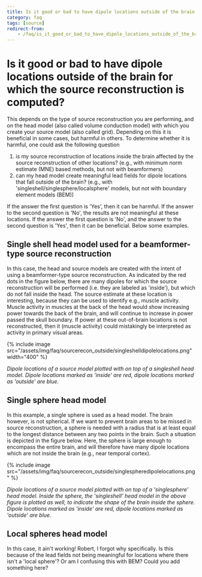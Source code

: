 ```yaml
---
title: Is it good or bad to have dipole locations outside of the brain for which the source reconstruction is computed?
category: faq
tags: [source]
redirect-from:
    - /faq/is_it_good_or_bad_to_have_dipole_locations_outside_of_the_brain_for_which_the_source_reconstruction_is_computed/
---
```


# Is it good or bad to have dipole locations outside of the brain for which the source reconstruction is computed?

This depends on the type of source reconstruction you are performing, and on the head model (also called volume conduction model) with which you create your source model (also called grid). Depending on this it is beneficial in some cases, but harmful in others. To determine whether it is harmful, one could ask the following question

1.  is my source reconstruction of locations inside the brain affected by the source reconstruction of other locations? (e.g., with minimum norm estimate (MNE) based methods, but not with beamformers)
2.  can my head model create meaningful lead fields for dipole locations that fall outside of the brain? (e.g., with 'singleshell/singlesphere/localsphere' models, but not with boundary element models (BEM))

If the answer the first question is 'Yes', then it can be harmful. If the answer to the second question is 'No', the results are not meaningful at these locations. If the answer the first question is 'No', and the answer to the second question is 'Yes', then it can be beneficial. Below some examples.

## Single shell head model used for a beamformer-type source reconstruction

In this case, the head and source models are created with the intent of using a beamformer-type source reconstruction. As indicated by the red dots in the figure below, there are many dipoles for which the source reconstruction will be performed (i.e. they are labeled as 'inside'), but which do not fall inside the head. The source estimate at these location is interesting, because they can be used to identify e.g., muscle activity. Muscle activity in muscles at the back of the head would show increasing power towards the back of the brain, and will continue to increase in power passed the skull boundary. If power at these out-of-brain locations is not reconstructed, then it (muscle activity) could mistakingly be interpreted as activity in primary visual areas.

{% include image src="/assets/img/faq/sourcerecon_outside/singleshelldipolelocations.png" width="400" %}

_Dipole locations of a source model plotted with on top of a singleshell head model. Dipole locations marked as 'inside' are red, dipole locations marked as 'outside' are blue._

## Single sphere head model

In this example, a single sphere is used as a head model. The brain however, is not spherical. If we want to prevent brain areas to be missed in source reconstruction, a sphere is needed with a radius that is at least equal to the longest distance between any two points in the brain. Such a situation is depicted in the figure below. Here, the sphere is large enough to encompass the entire brain, and will therefore have many dipole locations which are not inside the brain (e.g., near temporal cortex).

{% include image src="/assets/img/faq/sourcerecon_outside/singlespheredipolelocations.png" %}

_Dipole locations of a source model plotted with on top of a 'singlesphere' head model. Inside the sphere, the 'singleshell' head model in the above figure is plotted as well, to indicate the shape of the brain inside the sphere. Dipole locations marked as 'inside' are red, dipole locations marked as 'outside' are blue._

## Local spheres head model

In this case, it ain't working! Robert, I forgot why specifically. Is this because of the lead fields not being meaningful for locations where there isn't a 'local sphere'? Or am I confusing this with BEM? Could you add something here?
